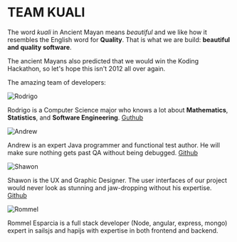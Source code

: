 
TEAM KUALI
==========

The word *kuali* in Ancient Mayan means *beautiful* and we like how it resembles the English word for **Quality**. That is what we are build: **beautiful and quality software**.

The ancient Mayans also predicted that we would win the Koding Hackathon, so let's hope this isn't 2012 all over again. 

The amazing team of developers:

![Rodrigo](https://avatars3.githubusercontent.com/u/1141128?v=3&s=400)


Rodrigo is a Computer Science major who knows a lot about **Mathematics**, **Statistics**, and **Software Engineering**. [Guthub](https://github.com/kouryuu)

![Andrew](https://avatars2.githubusercontent.com/u/6120041?v=3&s=460)

Andrew is an expert Java programmer and functional test author. He will make sure nothing gets past QA without being debugged. [Github](https://github.com/abreksa4)

![Shawon](https://koding.com/-/image/cache?endpoint=crop&grow=true&width=300&height=300&url=https%3A%2F%2Fkoding-client.s3.amazonaws.com%2Fuser%2Fitsmeshawon%2Favatar-1416113965511)

Shawon is the UX and Graphic Designer. The user interfaces of our project would never look as stunning and jaw-dropping without his expertise. [Github](https://github.com/newscredshawon)

![Rommel](http://www.gravatar.com/avatar/05ec6012ec6d2c8645e18f2161308f6b.png)

Rommel Esparcia is a full stack developer (Node, angular, express, mongo) expert in sailsjs and hapijs with expertise in both frontend and backend.

